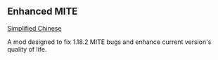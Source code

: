 ## Enhanced MITE

[Simplified Chinese](./READMECN.md)

A mod designed to fix 1.18.2 MITE bugs and enhance current version's quality of life.